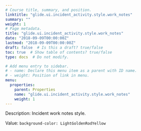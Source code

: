```yaml
---
# Course title, summary, and position.
linktitle: "glide.ui.incident_activity.style.work_notes"
summary: ""
weight: 1
# Page metadata.
title: "glide.ui.incident_activity.style.work_notes"
date: "2018-09-09T00:00:00Z"
lastmod: "2018-09-09T00:00:00Z"
draft: false  # Is this a draft? true/false
toc: true  # Show table of contents? true/false
type: docs  # Do not modify.

# Add menu entry to sidebar.
# - name: Declare this menu item as a parent with ID name.
# - weight: Position of link in menu.
menu:
  properties:
    parent: Properties
    name: "glide.ui.incident_activity.style.work_notes"
    weight: 1
---
```


Description: Incident work notes style.


Value: `background-color: LightGoldenRodYellow`